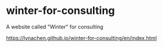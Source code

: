 # winter-for-consulting

A website called "Winter" for consulting

https://lynachen.github.io/winter-for-consulting/en/index.html
